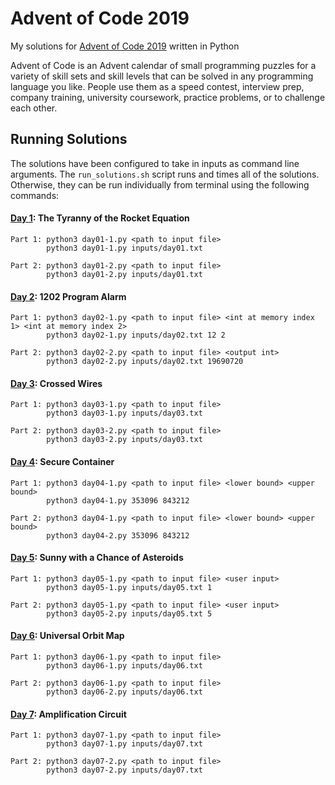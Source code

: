 # Advent of Code 2019
My solutions for [Advent of Code 2019](https://adventofcode.com/) written in Python

Advent of Code is an Advent calendar of small programming puzzles for a variety of
skill sets and skill levels that can be solved in any programming language you like.
People use them as a speed contest, interview prep, company training, university
coursework, practice problems, or to challenge each other.

## Running Solutions
The solutions have been configured to take in inputs as command line arguments.
The `run_solutions.sh` script runs and times all of the solutions. Otherwise, they
can be run individually from terminal using the following commands:

#### [Day 1](instructions/day01.md): The Tyranny of the Rocket Equation
    Part 1: python3 day01-1.py <path to input file>
            python3 day01-1.py inputs/day01.txt

    Part 2: python3 day01-2.py <path to input file>
            python3 day01-2.py inputs/day01.txt

#### [Day 2](instructions/day02.md): 1202 Program Alarm
    Part 1: python3 day02-1.py <path to input file> <int at memory index 1> <int at memory index 2>
            python3 day02-1.py inputs/day02.txt 12 2

    Part 2: python3 day02-2.py <path to input file> <output int>
            python3 day02-2.py inputs/day02.txt 19690720

#### [Day 3](instructions/day03.md): Crossed Wires
    Part 1: python3 day03-1.py <path to input file>
            python3 day03-1.py inputs/day03.txt

    Part 2: python3 day03-2.py <path to input file>
            python3 day03-2.py inputs/day03.txt

#### [Day 4](instructions/day04.md): Secure Container
    Part 1: python3 day04-1.py <path to input file> <lower bound> <upper bound>
            python3 day04-1.py 353096 843212
            
    Part 2: python3 day04-1.py <path to input file> <lower bound> <upper bound>
            python3 day04-2.py 353096 843212

#### [Day 5](instructions/day05.md): Sunny with a Chance of Asteroids
    Part 1: python3 day05-1.py <path to input file> <user input>
            python3 day05-1.py inputs/day05.txt 1

    Part 2: python3 day05-1.py <path to input file> <user input>
            python3 day05-2.py inputs/day05.txt 5

#### [Day 6](instructions/day06.md): Universal Orbit Map
    Part 1: python3 day06-1.py <path to input file>
            python3 day06-1.py inputs/day06.txt

    Part 2: python3 day06-1.py <path to input file>
            python3 day06-2.py inputs/day06.txt

#### [Day 7](instructions/day07.md): Amplification Circuit
    Part 1: python3 day07-1.py <path to input file>
            python3 day07-1.py inputs/day07.txt

    Part 2: python3 day07-2.py <path to input file>
            python3 day07-2.py inputs/day07.txt
